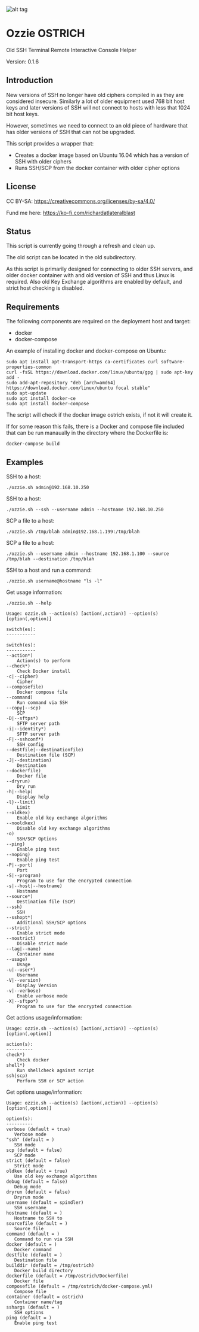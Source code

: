![alt tag](ostrich.jpg)

Ozzie OSTRICH
=============

Old SSH Terminal Remote Interactive Console Helper

Version: 0.1.6

Introduction
------------

New versions of SSH no longer have old ciphers compiled in as they are considered insecure.
Similarly a lot of older equipment used 768 bit host keys and later versions of SSH will not
connect to hosts with less that 1024 bit host keys.

However, sometimes we need to connect to an old piece of hardware that has older versions
of SSH that can not be upgraded.

This script provides a wrapper that:

- Creates a docker image based on Ubuntu 16.04 which has a version of SSH with older ciphers
- Runs SSH/SCP from the docker container with older cipher options

License
-------

CC BY-SA: https://creativecommons.org/licenses/by-sa/4.0/

Fund me here: https://ko-fi.com/richardatlateralblast

Status
------

This script is currently going through a refresh and clean up.

The old script can be located in the old subdirectory.

As this script is primarily designed for connecting to older SSH servers,
and older docker container with and old version of SSH and thus Linux is
required. Also old Key Exchange algorithms are enabled by default, and
strict host checking is disabled.


Requirements
------------

The following components are required on the deployment host and target:

- docker
- docker-compose

An example of installing docker and docker-compose on Ubuntu:

```
sudo apt install apt-transport-https ca-certificates curl software-properties-common
curl -fsSL https://download.docker.com/linux/ubuntu/gpg | sudo apt-key add -
sudo add-apt-repository "deb [arch=amd64] https://download.docker.com/linux/ubuntu focal stable"
sudo apt-update
sudo apt install docker-ce
sudo apt install docker-compose
```

The script will check if the docker image ostrich exists, if not it will create it.

If for some reason this fails, there is a Docker and compose file included that can be run manaually in the directory where the Dockerfile is:

```
docker-compose build
```

Examples
--------

SSH to a host:

```
./ozzie.sh admin@192.168.10.250
```

SSH to a host:

```
./ozzie.sh --ssh --username admin --hostname 192.168.10.250
```

SCP a file to a host:

```
./ozzie.sh /tmp/blah admin@192.168.1.199:/tmp/blah
```

SCP a file to a host:

```
./ozzie.sh --username admin --hostname 192.168.1.100 --source /tmp/blah --destination /tmp/blah
```

SSH to a host and run a command:

```
./ozzie.sh username@hostname "ls -l"
```

Get usage information:

```
./ozzie.sh --help

Usage: ozzie.sh --action(s) [action(,action)] --option(s) [option(,option)]

switch(es):
-----------

switch(es):
-----------
--action*)                        
    Action(s) to perform
--check*)                         
    Check Docker install
-c|--cipher)                      
    Cipher
--composefile)                    
    Docker compose file
--command)                        
    Run command via SSH
--copy|--scp)                     
    SCP
-D|--sftps*)                      
    SFTP server path
-i|--identity*)                   
    SFTP server path
-F|--sshconf*)                    
    SSH config
--destfile|--destinationfile)     
    Destination file (SCP)
-J|--destination)                 
    Destination
--dockerfile)                     
    Docker file
--dryrun)                         
    Dry run
-h|--help)                        
    Display help
-l}--limit)                       
    Limit
--oldkex)                         
    Enable old key exchange algorithms
--nooldkex)                       
    Disable old key exchange algorithms
-o)                               
    SSH/SCP Options
--ping)                           
    Enable ping test
--noping)                         
    Enable ping test
-P|--port)                        
    Port
-S|--program)                     
    Program to use for the encrypted connection
-s|--host|--hostname)             
    Hostname
--source*)                        
    Destination file (SCP)
--ssh)                            
    SSH
--sshopt*)                        
    Additional SSH/SCP options
--strict)                         
    Enable strict mode
--nostrict)                       
    Disable strict mode
--tag|--name)                     
    Container name
--usage)                          
    Usage
-u|--user*)                       
    Username
-V|--version)                     
    Display Version
-v|--verbose)                     
    Enable verbose mode
-X|--sftpo*)                      
    Program to use for the encrypted connection
```

Get actions usage/information:

```
Usage: ozzie.sh --action(s) [action(,action)] --option(s) [option(,option)]

action(s):
----------
check*)               
    Check docker
shell*)               
    Run shellcheck against script
ssh|scp)              
    Perform SSH or SCP action
```

Get options usage/information:

```
Usage: ozzie.sh --action(s) [action(,action)] --option(s) [option(,option)]

option(s):
----------
verbose (default = true)
   Verbose mode
"ssh" (default = )
   SSH mode
scp (default = false)
   SCP mode
strict (default = false)
   Strict mode
oldkex (default = true)
   Use old key exchange algorithms
debug (default = false)
   Debug mode
dryrun (default = false)
   Dryrun mode
username (default = spindler)
   SSH username
hostname (default = )
   Hostname to SSH to
sourcefile (default = )
   Source file
command (default = )
   Command to run via SSH
docker (default = )
   Docker command
destfile (default = )
   Destination file
builddir (default = /tmp/ostrich)
   Docker build directory
dockerfile (default = /tmp/ostrich/Dockerfile)
   Docker file
composefile (default = /tmp/ostrich/docker-compose.yml)
   Compose file
container (default = ostrich)
   Container name/tag
sshargs (default = )
   SSH options
ping (default = )
   Enable ping test
```
